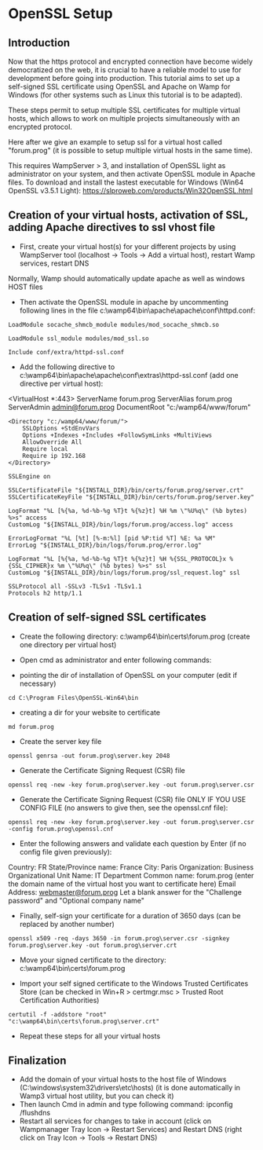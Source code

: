 # OpenSSL Setup
## Introduction
Now that the https protocol and encrypted connection have become widely democratized on the web, it is crucial to have a reliable model to use for development before going into production. This tutorial aims to set up a self-signed SSL certificate using OpenSSL and Apache on Wamp for Windows (for other systems such as Linux this tutorial is to be adapted).

These steps permit to setup multiple SSL certificates for multiple virtual hosts, which allows to work on multiple projects simultaneously with an encrypted protocol.

Here after we give an example to setup ssl for a virtual host called "forum.prog" (it is possible to setup multiple virtual hosts in the same time).

This requires WampServer > 3, and installation of OpenSSL light as administrator on your system, and then activate OpenSSL module in Apache files.
To download and install the lastest executable for Windows (Win64 OpenSSL v3.5.1 Light): https://slproweb.com/products/Win32OpenSSL.html
## Creation of your virtual hosts, activation of SSL, adding Apache directives to ssl vhost file
* First, create your virtual host(s) for your different projects by using WampServer tool (localhost -> Tools -> Add a virtual host), restart Wamp services, restart DNS

Normally, Wamp should automatically update apache as well as windows HOST files

* Then activate the OpenSSL module in apache by uncommenting following lines in the file c:\wamp64\bin\apache\apache\conf\httpd.conf:

`LoadModule socache_shmcb_module modules/mod_socache_shmcb.so`

`LoadModule ssl_module modules/mod_ssl.so`

`Include conf/extra/httpd-ssl.conf`

* Add the following directive to c:\wamp64\bin\apache\apache\conf\extras\httpd-ssl.conf (add one directive per virtual host):

<VirtualHost *:443>
    ServerName forum.prog
    ServerAlias forum.prog
    ServerAdmin admin@forum.prog
    DocumentRoot "c:/wamp64/www/forum"

    <Directory "c:/wamp64/www/forum/">
        SSLOptions +StdEnvVars
        Options +Indexes +Includes +FollowSymLinks +MultiViews
        AllowOverride All
        Require local
        Require ip 192.168
    </Directory>

    SSLEngine on

    SSLCertificateFile "${INSTALL_DIR}/bin/certs/forum.prog/server.crt"
    SSLCertificateKeyFile "${INSTALL_DIR}/bin/certs/forum.prog/server.key"

    LogFormat "%L [%{%a, %d-%b-%g %T}t %{%z}t] %H %m \"%U%q\" (%b bytes) %>s" access
    CustomLog "${INSTALL_DIR}/bin/logs/forum.prog/access.log" access

    ErrorLogFormat "%L [%t] [%-m:%l] [pid %P:tid %T] %E: %a %M"
    ErrorLog "${INSTALL_DIR}/bin/logs/forum.prog/error.log"

    LogFormat "%L [%{%a, %d-%b-%g %T}t %{%z}t] %H %{SSL_PROTOCOL}x %{SSL_CIPHER}x %m \"%U%q\" (%b bytes) %>s" ssl
    CustomLog "${INSTALL_DIR}/bin/logs/forum.prog/ssl_request.log" ssl

    SSLProtocol all -SSLv3 -TLSv1 -TLSv1.1
    Protocols h2 http/1.1
</VirtualHost>

## Creation of self-signed SSL certificates
* Create the following directory: c:\wamp64\bin\certs\forum.prog (create one directory per virtual host)

* Open cmd as administrator and enter following commands:

* pointing the dir of installation of OpenSSL on your computer (edit if necessary)

`cd C:\Program Files\OpenSSL-Win64\bin`

* creating a dir for your website to certificate

`md forum.prog`

* Create the server key file

`openssl genrsa -out forum.prog\server.key 2048`

* Generate the Certificate Signing Request (CSR) file

`openssl req -new -key forum.prog\server.key -out forum.prog\server.csr`

* Generate the Certificate Signing Request (CSR) file ONLY IF YOU USE CONFIG FILE (no answers to give then, see the openssl.cnf file):

`openssl req -new -key forum.prog\server.key -out forum.prog\server.csr -config forum.prog\openssl.cnf`

* Enter the following answers and validate each question by Enter (if no config file given previously):

Country: FR
State/Province name: France
City: Paris
Organization: Business
Organizational Unit Name: IT Department
Common name: forum.prog (enter the domain name of the virtual host you want to certificate here)
Email Address: webmaster@forum.prog
Let a blank answer for the "Challenge password" and "Optional company name"

* Finally, self-sign your certificate for a duration of 3650 days (can be replaced by another number)

`openssl x509 -req -days 3650 -in forum.prog\server.csr -signkey forum.prog\server.key -out forum.prog\server.crt`

* Move your signed certificate to the directory: c:\wamp64\bin\certs\forum.prog

* Import your self signed certificate to the Windows Trusted Certificates Store (can be checked in Win+R > certmgr.msc > Trusted Root Certification Authorities)

`certutil -f -addstore "root" "c:\wamp64\bin\certs\forum.prog\server.crt"`

* Repeat these steps for all your virtual hosts

## Finalization
* Add the domain of your virtual hosts to the host file of Windows (C:\windows\system32\drivers\etc\hosts) (it is done automatically in Wamp3 virtual host utility, but you can check it)
* Then launch Cmd in admin and type following command: ipconfig /flushdns
* Restart all services for changes to take in account (click on Wampmanager Tray Icon -> Restart Services) and Restart DNS (right click on Tray Icon -> Tools -> Restart DNS)
